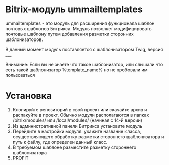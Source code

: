 Bitrix-модуль ummailtemplates
=============================

ummailtemplates - это модуль для расширения функционала шаблон почтовых шаблонов Битрикса. Модуль позволяет модифицировать почтовые шаблону путем добавления разметки сторонних шаблонизаторов.

В данный момент модуль поставляется с шаблонизатором Twig, версия ___

Внимание:
Если вы не знаете что такое шаблонизатор, или слышали что есть такой шаблонизатор %template_name% но не пробовали им пользоваться

Установка
=========
1. Клонируйте репозиторий в свой проект или скачайте архив и распакуйте в проект. Обычно модули располагаются в папках /bitrix/modules/ или /local/modules/ (начиная с 14-й версии)
2. Из административной панели Битрикса установите модуль
3. Перейдите в настройки модуля: укажите название класса, осуществляющего обработку разметки стороннего шаблонизатора и путь к файлу, где определен данный класс.
4. В требуемом шаблоне разместите разметку стороннего шаблонизатора
5. PROFIT
